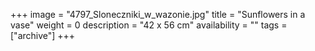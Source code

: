 +++
image = "4797_Sloneczniki_w_wazonie.jpg"
title = "Sunflowers in a vase"
weight = 0
description = "42 x 56 cm"
availability = ""
tags = ["archive"]
+++
